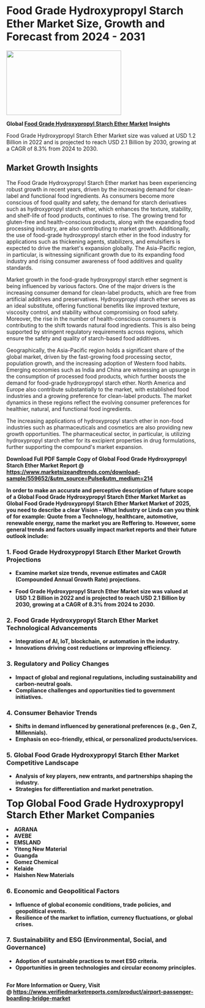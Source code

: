 <H1>Food Grade Hydroxypropyl Starch Ether Market Size, Growth and Forecast from 2024 - 2031</H1><img class="aligncenter size-medium wp-image-584254" src="https://thirdeyenews.in/wp-content/uploads/2024/09/Global-Market-Research-300x168.jpeg" alt="" width="300" height="168" /><p><strong>Global&nbsp;<a href="https://www.marketsizeandtrends.com/download-sample/559652/&amp;utm_source=Pulse&amp;utm_medium=214">Food Grade Hydroxypropyl Starch Ether Market</a> Insights</strong></p><p>Food Grade Hydroxypropyl Starch Ether Market size was valued at USD 1.2 Billion in 2022 and is projected to reach USD 2.1 Billion by 2030, growing at a CAGR of 8.3% from 2024 to 2030.</p><p><h2>Market Growth Insights</h2> <p>The Food Grade Hydroxypropyl Starch Ether market has been experiencing robust growth in recent years, driven by the increasing demand for clean-label and functional food ingredients. As consumers become more conscious of food quality and safety, the demand for starch derivatives such as hydroxypropyl starch ether, which enhances the texture, stability, and shelf-life of food products, continues to rise. The growing trend for gluten-free and health-conscious products, along with the expanding food processing industry, are also contributing to market growth. Additionally, the use of food-grade hydroxypropyl starch ether in the food industry for applications such as thickening agents, stabilizers, and emulsifiers is expected to drive the market's expansion globally. The Asia-Pacific region, in particular, is witnessing significant growth due to its expanding food industry and rising consumer awareness of food additives and quality standards.</p> <p><strong></strong></p> <p>Market growth in the food-grade hydroxypropyl starch ether segment is being influenced by various factors. One of the major drivers is the increasing consumer demand for clean-label products, which are free from artificial additives and preservatives. Hydroxypropyl starch ether serves as an ideal substitute, offering functional benefits like improved texture, viscosity control, and stability without compromising on food safety. Moreover, the rise in the number of health-conscious consumers is contributing to the shift towards natural food ingredients. This is also being supported by stringent regulatory requirements across regions, which ensure the safety and quality of starch-based food additives.</p> <p>Geographically, the Asia-Pacific region holds a significant share of the global market, driven by the fast-growing food processing sector, population growth, and the increasing adoption of Western food habits. Emerging economies such as India and China are witnessing an upsurge in the consumption of processed food products, which further boosts the demand for food-grade hydroxypropyl starch ether. North America and Europe also contribute substantially to the market, with established food industries and a growing preference for clean-label products. The market dynamics in these regions reflect the evolving consumer preferences for healthier, natural, and functional food ingredients.</p> <p>The increasing applications of hydroxypropyl starch ether in non-food industries such as pharmaceuticals and cosmetics are also providing new growth opportunities. The pharmaceutical sector, in particular, is utilizing hydroxypropyl starch ether for its excipient properties in drug formulations, further supporting the compound's market expansion.</p> <p><strong></p><p><span class=""><strong>Download Full PDF Sample Copy of Global Food Grade Hydroxypropyl Starch Ether Market Report</strong> @ <a href="https://www.marketsizeandtrends.com/download-sample/559652/&amp;utm_source=Pulse&amp;utm_medium=214" target="_blank">https://www.marketsizeandtrends.com/download-sample/559652/&amp;utm_source=Pulse&amp;utm_medium=214</a></span></p><p>In order to make an accurate and perceptive description of future scope of a Global&nbsp;Food Grade Hydroxypropyl Starch Ether Market Market as Global&nbsp;Food Grade Hydroxypropyl Starch Ether Market Market of 2025, you need to describe a clear Vision &ndash; What Industry or Linda can you think of for example: Quote from a Technology, healthcare, automotive, renewable energy, name the market you are Reffering to. However, some general trends and factors usually impact market reports and their future outlook include:</p><h3>1.&nbsp;<strong>Food Grade Hydroxypropyl Starch Ether Market Growth Projections</strong></h3><ul><li>Examine market size trends, revenue estimates and CAGR (Compounded Annual Growth Rate) projections.</li><li><p>Food Grade Hydroxypropyl Starch Ether Market size was valued at USD 1.2 Billion in 2022 and is projected to reach USD 2.1 Billion by 2030, growing at a CAGR of 8.3% from 2024 to 2030.</p></li></ul><h3>2.&nbsp;<strong>Food Grade Hydroxypropyl Starch Ether Market Technological Advancements</strong></h3><ul><li>Integration of AI, IoT, blockchain, or automation in the industry.</li><li>Innovations driving cost reductions or improving efficiency.</li></ul><h3>3.&nbsp;<strong>Regulatory and Policy Changes</strong></h3><ul><li>Impact of global and regional regulations, including sustainability and carbon-neutral goals.</li><li>Compliance challenges and opportunities tied to government initiatives.</li></ul><h3>4.&nbsp;<strong>Consumer Behavior Trends</strong></h3><ul><li>Shifts in demand influenced by generational preferences (e.g., Gen Z, Millennials).</li><li>Emphasis on eco-friendly, ethical, or personalized products/services.</li></ul><h3>5.&nbsp;<strong>Global Food Grade Hydroxypropyl Starch Ether Market Competitive Landscape</strong></h3><ul><li>Analysis of key players, new entrants, and partnerships shaping the industry.</li><li>Strategies for differentiation and market penetration.</li></ul><p data-pm-slice="1 1 []"><span style="color: inherit; font-family: inherit; font-size: 25px;">Top Global Food Grade Hydroxypropyl Starch Ether Market Companies</span></p><div class="" data-test-id=""><p><li>AGRANA</li><li> AVEBE</li><li> EMSLAND</li><li> Yiteng New Material</li><li> Guangda</li><li> Gomez Chemical</li><li> Kelaide</li><li> Haishen New Materials</li></p></div><h3>6.&nbsp;<strong>Economic and Geopolitical Factors</strong></h3><ul><li>Influence of global economic conditions, trade policies, and geopolitical events.</li><li>Resilience of the market to inflation, currency fluctuations, or global crises.</li></ul><h3>7.&nbsp;<strong>Sustainability and ESG (Environmental, Social, and Governance)</strong></h3><ul><li>Adoption of sustainable practices to meet ESG criteria.</li><li>Opportunities in green technologies and circular economy principles.</li></ul><h2><strong style="font-size: 14px;">For More Information or Query, Visit @&nbsp;</strong><a style="background-color: #ffffff; font-size: 14px;" href="https://www.marketsizeandtrends.com/report/food-grade-hydroxypropyl-starch-ether-market/" target="_blank">https://www.verifiedmarketreports.com/product/airport-passenger-boarding-bridge-market</a></h2>

